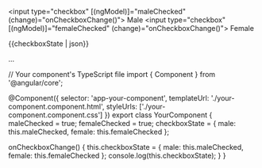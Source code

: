 <!-- Your component's template -->
<input type="checkbox" [(ngModel)]="maleChecked" (change)="onCheckboxChange()"> Male
<input type="checkbox" [(ngModel)]="femaleChecked" (change)="onCheckboxChange()"> Female

<!-- Display checkbox state in console -->
{{checkboxState | json}}


...



// Your component's TypeScript file
import { Component } from '@angular/core';

@Component({
  selector: 'app-your-component',
  templateUrl: './your-component.component.html',
  styleUrls: ['./your-component.component.css']
})
export class YourComponent {
  maleChecked = true;
  femaleChecked = true;
  checkboxState = { male: this.maleChecked, female: this.femaleChecked };

  onCheckboxChange() {
    this.checkboxState = { male: this.maleChecked, female: this.femaleChecked };
    console.log(this.checkboxState);
  }
}
